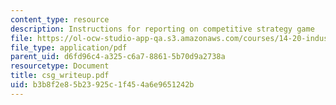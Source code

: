 ```yaml
---
content_type: resource
description: Instructions for reporting on competitive strategy game
file: https://ol-ocw-studio-app-qa.s3.amazonaws.com/courses/14-20-industrial-organization-and-public-policy-spring-2003/b3b8f2e85b23925c1f454a6e9651242b_csg_writeup.pdf
file_type: application/pdf
parent_uid: d6fd96c4-a325-c6a7-8861-5b70d9a2738a
resourcetype: Document
title: csg_writeup.pdf
uid: b3b8f2e8-5b23-925c-1f45-4a6e9651242b
---
```


